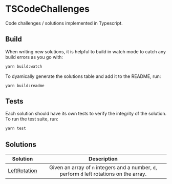 # TSCodeChallenges
Code challenges / solutions implemented in Typescript.

## Build
When writing new solutions, it is helpful to build in watch mode to catch any
build errors as you go with:

```bash
yarn build:watch
```


To dyamically generate the solutions table and add it to the README, run:
```
yarn build:readme
```

## Tests
Each solution should have its own tests to verify the integrity of the solution.
To run the test suite, run:

```bash
yarn test
```

## Solutions

| Solution | Description |
|:---------:|:---------:|
| [LeftRotation](https://github.com/mcclayton/TSCodeChallenges/tree/master/./src/LeftRotation/index.ts) | Given an array of `n` integers and a number, `d`, perform `d` left rotations on the array. |
